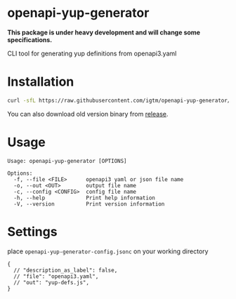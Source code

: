 # openapi-yup-generator

**This package is under heavy development and will change some specifications.**

CLI tool for generating yup definitions from openapi3.yaml

# Installation


```sh
curl -sfL https://raw.githubusercontent.com/igtm/openapi-yup-generator/master/install.sh | sudo sh -s -- -b=/usr/local/bin
```

You can also download old version binary from [release](https://github.com/igtm/openapi-yup-generator/releases).

# Usage

```
Usage: openapi-yup-generator [OPTIONS]

Options:
  -f, --file <FILE>      openapi3 yaml or json file name
  -o, --out <OUT>        output file name
  -c, --config <CONFIG>  config file name
  -h, --help             Print help information
  -V, --version          Print version information
```

# Settings

place `openapi-yup-generator-config.jsonc` on your working directory

```jsonc
{
  // "description_as_label": false,
  // "file": "openapi3.yaml",
  // "out": "yup-defs.js",
}
```
